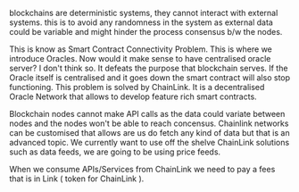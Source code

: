 blockchains are deterministic systems, they cannot interact with external systems. this is to avoid any randomness in the system as external data could be variable and might hinder the process consensus b/w the nodes.

This is know as Smart Contract Connectivity Problem. This is where we introduce Oracles. Now would it make sense to have centralised oracle server? I don't think so. It defeats the purpose that blockchain serves. If the Oracle itself is centralised and it goes down the smart contract will also stop functioning. This problem is solved by ChainLink. It is a decentralised Oracle Network that allows to develop feature rich smart contracts.

Blockchain nodes cannot make API calls as the data could variate between nodes and the nodes won't be able to reach concensus.
Chainlink networks can be customised that allows are us do fetch any kind of data but that is an advanced topic. We currently want to use off the shelve ChainLink solutions such as data feeds, we are going to be using price feeds.

When we consume APIs/Services from ChainLink we need to pay a fees that is in Link ( token for ChainLink ).